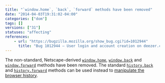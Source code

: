 ```yaml
---
title: "`window.home`, `back`, `forward` methods have been removed"
date: "2014-04-03T19:31:02-04:00"
categories: ["dom"]
tags: []
versions: ["31"]
statuses: "affecting"
references:
    - url: "https://bugzilla.mozilla.org/show_bug.cgi?id=1012944"
      title: "Bug 1012944 – User login and account creation on deezer.com broken since Firefox 30.0b1, say home.display is not a function"
---
```

The non-standard, Netscape-derived [`window.home`](https://developer.mozilla.org/docs/Web/API/window/home), [`window.back`](https://developer.mozilla.org/docs/Web/API/window/back) and [`window.forward`](https://developer.mozilla.org/docs/Web/API/window/forward) methods have been removed. The standard [`history.back`](https://developer.mozilla.org/docs/Web/API/history/back) and [`history.forward`](https://developer.mozilla.org/docs/Web/API/history/forward) methods can be used instead to [manipulate the browser history](https://developer.mozilla.org/docs/Web/Guide/API/DOM/Manipulating_the_browser_history).
